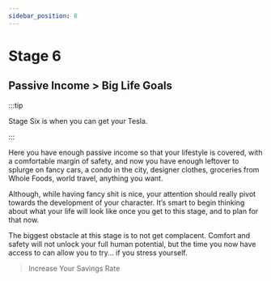 ```yaml
---
sidebar_position: 8
---
```


# Stage 6

## Passive Income > Big Life Goals

:::tip

Stage Six is when you can get your Tesla.

:::

Here you have enough passive income so that your lifestyle is covered, with a comfortable margin of safety, and now you have enough leftover to splurge on fancy cars, a condo in the city, designer clothes, groceries from Whole Foods, world travel, anything you want. 

Although, while having fancy shit is nice, your attention should really pivot towards the development of your character. It’s smart to begin thinking about what your life will look like once you get to this stage, and to plan for that now.

The biggest obstacle at this stage is to not get complacent. Comfort and safety will not unlock your full human potential, but the time you now have access to can allow you to try... if you stress yourself.

>Increase Your Savings Rate